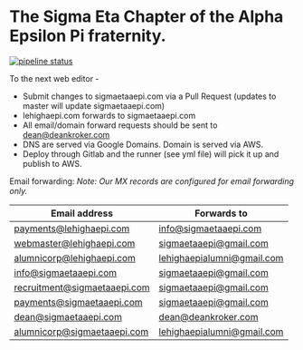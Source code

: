 # The Sigma Eta Chapter of the Alpha Epsilon Pi fraternity.

[![pipeline status](https://gitlab.com/deankroker/k0/badges/master/pipeline.svg)](https://gitlab.com/deankroker/aepi/commits/master)

To the next web editor - 
  * Submit changes to sigmaetaaepi.com via a Pull Request (updates to master will update sigmaetaaepi.com)
  * lehighaepi.com forwards to sigmaetaaepi.com
  * All email/domain forward requests should be sent to dean@deankroker.com
  * DNS are served via Google Domains. Domain is served via AWS.
  * Deploy through Gitlab and the runner (see yml file) will pick it up and publish to AWS.

Email forwarding:
_Note: Our MX records are configured for email forwarding only._

| Email address | Forwards to |
| --- | --- |
| payments@lehighaepi.com | info@sigmaetaaepi.com |
| webmaster@lehighaepi.com | sigmaetaaepi@gmail.com |
| alumnicorp@lehighaepi.com | lehighaepialumni@gmail.com |
| info@sigmaetaaepi.com | sigmaetaaepi@gmail.com |
| recruitment@sigmaetaaepi.com | sigmaetaaepi@gmail.com |
| payments@sigmaetaaepi.com | sigmaetaaepi@gmail.com |
| dean@sigmaetaaepi.com | dean@deankroker.com |
| alumnicorp@sigmaetaaepi.com | lehighaepialumni@gmail.com |
